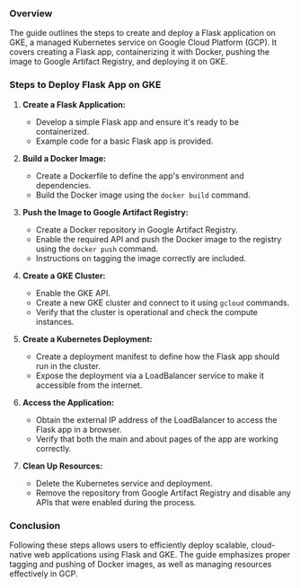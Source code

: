 ### Overview
The guide outlines the steps to create and deploy a Flask application on GKE, a managed Kubernetes service on Google Cloud Platform (GCP). It covers creating a Flask app, containerizing it with Docker, pushing the image to Google Artifact Registry, and deploying it on GKE.

### Steps to Deploy Flask App on GKE

1. **Create a Flask Application:**
   - Develop a simple Flask app and ensure it's ready to be containerized.
   - Example code for a basic Flask app is provided.

2. **Build a Docker Image:**
   - Create a Dockerfile to define the app's environment and dependencies.
   - Build the Docker image using the `docker build` command.

3. **Push the Image to Google Artifact Registry:**
   - Create a Docker repository in Google Artifact Registry.
   - Enable the required API and push the Docker image to the registry using the `docker push` command.
   - Instructions on tagging the image correctly are included.

4. **Create a GKE Cluster:**
   - Enable the GKE API.
   - Create a new GKE cluster and connect to it using `gcloud` commands.
   - Verify that the cluster is operational and check the compute instances.

5. **Create a Kubernetes Deployment:**
   - Create a deployment manifest to define how the Flask app should run in the cluster.
   - Expose the deployment via a LoadBalancer service to make it accessible from the internet.

6. **Access the Application:**
   - Obtain the external IP address of the LoadBalancer to access the Flask app in a browser.
   - Verify that both the main and about pages of the app are working correctly.

7. **Clean Up Resources:**
   - Delete the Kubernetes service and deployment.
   - Remove the repository from Google Artifact Registry and disable any APIs that were enabled during the process.

### Conclusion
Following these steps allows users to efficiently deploy scalable, cloud-native web applications using Flask and GKE. The guide emphasizes proper tagging and pushing of Docker images, as well as managing resources effectively in GCP.
